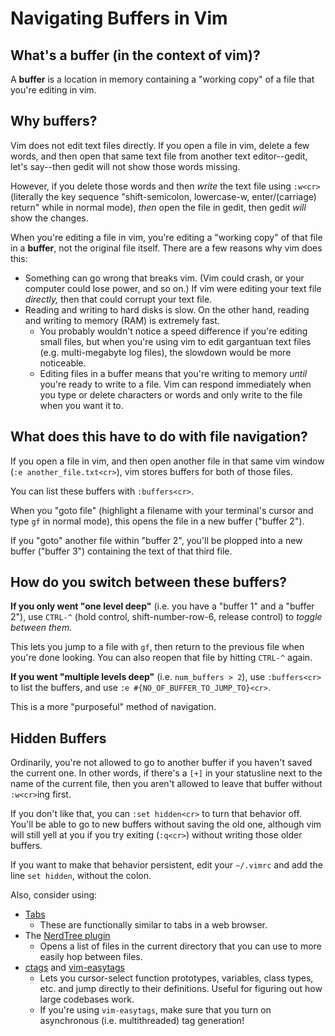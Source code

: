 # Navigating Buffers in Vim

## What's a buffer (in the context of vim)?
A **buffer** is a location in memory containing a "working copy" of a file
that you're editing in vim.

## Why buffers?
Vim does not edit text files directly. If you open a file in vim, delete a
few words, and then open that same text file from another text editor--gedit,
let's say--then gedit will not show those words missing.

However, if you delete those words and then _write_ the text file using
`:w<cr>` (literally the key sequence "shift-semicolon, lowercase-w,
enter/(carriage) return" while in normal mode), _then_ open the file in
gedit, then gedit _will_ show the changes.

When you're editing a file in vim, you're editing a "working copy" of that
file in a **buffer**, not the original file itself. There are a few reasons
why vim does this:
* Something can go wrong that breaks vim. (Vim could crash, or your
  computer could lose power, and so on.) If vim were editing your text
  file _directly,_ then that could corrupt your text file.
* Reading and writing to hard disks is slow. On the other hand, reading and
  writing to memory (RAM) is extremely fast.
  	* You probably wouldn't notice a speed difference if you're editing
	  small files, but when you're using vim to edit gargantuan text files
	  (e.g. multi-megabyte log files), the slowdown would be more noticeable.
  	* Editing files in a buffer means that you're writing to memory _until_
	  you're ready to write to a file. Vim can respond immediately when you
	  type or delete characters or words and only write to the file when
	  you want it to.

## What does this have to do with file navigation?
If you open a file in vim, and then open another file in that same vim
window (`:e another_file.txt<cr>`), vim stores buffers for both of those
files.

You can list these buffers with `:buffers<cr>`.

When you "goto file" (highlight a filename with your terminal's cursor and
type `gf` in normal mode), this opens the file in a new buffer ("buffer 2").

If you "goto" another file within "buffer 2", you'll be plopped into a new
buffer ("buffer 3") containing the text of that third file.

## How do you switch between these buffers?

**If you only went "one level deep"** (i.e. you have a "buffer 1" and a
"buffer 2"), use `CTRL-^` (hold control, shift-number-row-6, release
control) to _toggle between them._

This lets you jump to a file with `gf`, then return to the previous file
when you're done looking. You can also reopen that file by hitting `CTRL-^`
again.

**If you went "multiple levels deep"** (i.e. `num_buffers > 2`), use
`:buffers<cr>` to list the buffers, and use `:e #{NO_OF_BUFFER_TO_JUMP_TO}<cr>`.

This is a more "purposeful" method of navigation.

## Hidden Buffers
Ordinarily, you're not allowed to go to another buffer if you haven't saved
the current one. In other words, if there's a `[+]` in your statusline next
to the name of the current file, then you aren't allowed to leave that
buffer without `:w<cr>`ing first.

If you don't like that, you can `:set hidden<cr>` to turn that
behavior off. You'll be able to go to new buffers without saving the old
one, although vim will still yell at you if you try exiting (`:q<cr>`)
without writing those older buffers.

If you want to make that behavior persistent, edit your `~/.vimrc` and add
the line `set hidden`, without the colon.


Also, consider using:
* [Tabs](http://vim.wikia.com/wiki/Using_tab_pages)
	* These are functionally similar to tabs in a web browser.
* The [NerdTree plugin](https://github.com/scrooloose/nerdtree)
	* Opens a list of files in the current directory that you can use to
	  more easily hop between files.
* [ctags](https://en.wikipedia.org/wiki/Ctags) and
  [vim-easytags](https://github.com/xolox/vim-easytags)
  	* Lets you cursor-select function prototypes, variables, class types,
	  etc. and jump directly to their definitions. Useful for figuring out
	  how large codebases work.
	* If you're using `vim-easytags`, make sure that you turn on
	  asynchronous (i.e. multithreaded) tag generation!
